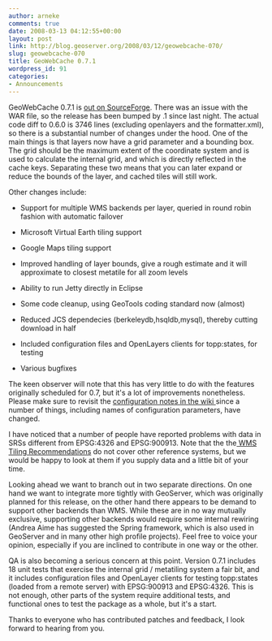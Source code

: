 ```yaml
---
author: arneke
comments: true
date: 2008-03-13 04:12:55+00:00
layout: post
link: http://blog.geoserver.org/2008/03/12/geowebcache-070/
slug: geowebcache-070
title: GeoWebCache 0.7.1
wordpress_id: 91
categories:
- Announcements
---
```


GeoWebCache 0.7.1 is [out on SourceForge](http://sourceforge.net/project/showfiles.php?group_id=215120). There was an issue with the WAR file, so the release has been bumped by .1 since last night. The actual code diff to 0.6.0 is 3746 lines (excluding openlayers and the formatter.xml), so there is a substantial number of changes under the hood. One of the main things is that layers now have a grid parameter and a bounding box. The grid should be the maximum extent of the coordinate system and is used to calculate the internal grid, and which is directly reflected in the cache keys. Separating these two means that you can later expand or reduce the bounds of the layer, and cached tiles will still work.

Other changes include:



	
  * Support for multiple WMS backends per layer, queried in round robin fashion with automatic failover

	
  * Microsoft Virtual Earth tiling support

	
  * Google Maps tiling support

	
  * Improved handling of layer bounds, give a rough estimate and it will approximate to closest metatile for all zoom levels

	
  * Ability to run Jetty directly in Eclipse

	
  * Some code cleanup, using GeoTools coding standard now (almost)

	
  * Reduced JCS dependecies (berkeleydb,hsqldb,mysql), thereby cutting download in half

	
  * Included configuration files and OpenLayers clients for topp:states, for testing

	
  * Various bugfixes


The keen observer will note that this has very little to do with the features originally scheduled for 0.7, but it's a lot of improvements nonetheless. Please make sure to revisit the [configuration notes in the wiki ](http://geowebcache.org/trac/wiki/configuration)since a number of things, including names of configuration parameters, have changed.

I have noticed that a number of people have reported problems with data in SRSs different from EPSG:4326 and EPSG:900913. Note that the the[ WMS Tiling Recommendations](http://wiki.osgeo.org/wiki/WMS_Tiling_Client_Recommendation) do not cover other reference systems, but we would be happy to look at them if you supply data and a little bit of your time.

Looking ahead we want to branch out in two separate directions. On one hand we want to integrate more tightly with GeoServer, which was originally planned for this release, on the other hand there appears to be demand to support other backends than WMS. While these are in no way mutually exclusive, supporting other backends would require some internal rewiring (Andrea Aime has suggested the Spring framework, which is also used in GeoServer and in many other high profile projects). Feel free to voice your opinion, especially if you are inclined to contribute in one way or the other.

QA is also becoming a serious concern at this point. Version 0.7.1 includes 18 unit tests that exercise the internal grid / metatiling system a fair bit, and it includes configuration files and OpenLayer clients for testing topp:states (loaded from a remote server) with EPSG:900913 and EPSG:4326. This is not enough, other parts of the system require additional tests, and functional ones to test the package as a whole, but it's a start.

Thanks to everyone who has contributed patches and feedback, I look forward to hearing from you.
[](http://wiki.osgeo.org/wiki/WMS_Tiling_Client_Recommendation)
